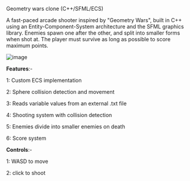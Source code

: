 Geometry wars clone (C++/SFML/ECS)

A fast-paced arcade shooter inspired by "Geometry Wars", built in C++ using an Entity-Component-System architecture and the SFML graphics library.
Enemies spawn one after the other, and split into smaller forms when shot at. The player must survive as long as possible to score maximum points.

![image](https://github.com/user-attachments/assets/d68c5cbf-5443-45f4-bf94-129689b2c3f7)

**Features**:-

1: Custom ECS implementation

2: Sphere collision detection and movement

3: Reads variable values from an external .txt file

4: Shooting system with collision detection

5: Enemies divide into smaller enemies on death

6: Score system


**Controls**:-

1: WASD to move

2: click to shoot
